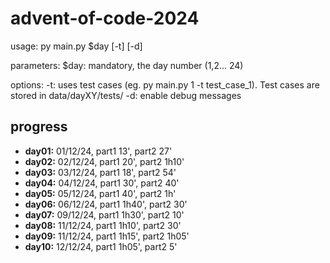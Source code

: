 # advent-of-code-2024

usage:
py main.py $day [-t] [-d]

parameters:
$day: mandatory, the day number (1,2... 24)

options:
-t: uses test cases (eg. py main.py 1 -t test_case_1). Test cases are stored in data/dayXY/tests/
-d: enable debug messages

## progress

- **day01:** 01/12/24, part1 13', part2 27'
- **day02:** 02/12/24, part1 20', part2 1h10'
- **day03:** 03/12/24, part1 18', part2 54'
- **day04:** 04/12/24, part1 30', part2 40'
- **day05:** 05/12/24, part1 40', part2 1h'
- **day06:** 06/12/24, part1 1h40', part2 30'
- **day07:** 09/12/24, part1 1h30', part2 10'
- **day08:** 11/12/24, part1 1h10', part2 30'
- **day09:** 11/12/24, part1 1h15', part2 1h05'
- **day10:** 12/12/24, part1 1h05', part2 5'
